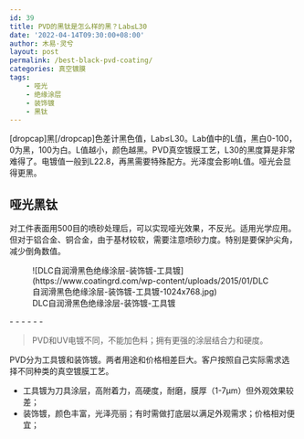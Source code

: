 ```yaml
---
id: 39
title: PVD的黑钛是怎么样的黑？Lab≤L30
date: '2022-04-14T09:30:00+08:00'
author: 木易·灵兮
layout: post
permalink: /best-black-pvd-coating/
categories: 真空镀膜
tags:
    - 哑光
    - 绝缘涂层
    - 装饰镀
    - 黑钛
---
```


\[dropcap\]黑\[/dropcap\]色差计黑色值，Lab≤L30。Lab值中的L值，黑白0-100，0为黑，100为白。L值越小，颜色越黑。PVD真空镀膜工艺，L30的黑度算是非常难得了。电镀值一般到L22.8，再黑需要特殊配方。光泽度会影响L值。哑光会显得更黑。

## 哑光黑钛

对工件表面用500目的喷砂处理后，可以实现哑光效果，不反光。适用光学应用。但对于铝合金、铜合金，由于基材较软，需要注意喷砂力度。特别是要保护尖角，减少倒角数值。

<figure class="wp-block-image size-large">![DLC自润滑黑色绝缘涂层-装饰镀-工具镀](https://www.coatingrd.com/wp-content/uploads/2015/01/DLC自润滑黑色绝缘涂层-装饰镀-工具镀-1024x768.jpg)<figcaption>DLC自润滑黑色绝缘涂层-装饰镀-工具镀</figcaption></figure>- - - - - -

> PVD和UV电镀不同，不能加色料；拥有更强的涂层结合力和硬度。

PVD分为工具镀和装饰镀。两者用途和价格相差巨大。客户按照自己实际需求选择不同种类的真空镀膜工艺。

- 工具镀为刀具涂层，高附着力，高硬度，耐磨，膜厚（1-7μm）但外观效果较差；
- 装饰镀，颜色丰富，光泽亮丽；有时需做打底层以满足外观需求；价格相对便宜；